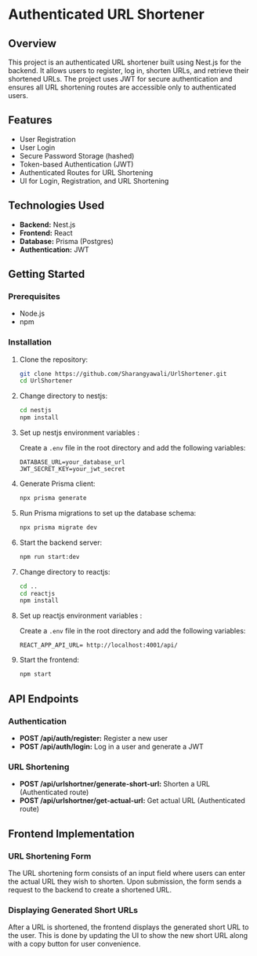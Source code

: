 
# Authenticated URL Shortener

## Overview

This project is an authenticated URL shortener built using Nest.js for the backend. It allows users to register, log in, shorten URLs, and retrieve their shortened URLs. The project uses JWT for secure authentication and ensures all URL shortening routes are accessible only to authenticated users.

## Features

- User Registration
- User Login
- Secure Password Storage (hashed)
- Token-based Authentication (JWT)
- Authenticated Routes for URL Shortening
- UI for Login, Registration, and URL Shortening

## Technologies Used

- **Backend:** Nest.js
- **Frontend:** React
- **Database:** Prisma (Postgres)
- **Authentication:** JWT

## Getting Started

### Prerequisites

- Node.js
- npm 

### Installation

1. Clone the repository:

    ```bash
    git clone https://github.com/Sharangyawali/UrlShortener.git
    cd UrlShortener
    ```
    
2. Change directory to nestjs:

    ```bash
    cd nestjs
    npm install
    ```

3. Set up nestjs environment variables :

    Create a `.env` file in the root directory and add the following variables:

    ```env
    DATABASE_URL=your_database_url
    JWT_SECRET_KEY=your_jwt_secret
    ```

4. Generate Prisma client:

    ```bash
    npx prisma generate
    ```

5. Run Prisma migrations to set up the database schema:

    ```bash
    npx prisma migrate dev
    ```

6. Start the backend server:

    ```bash
    npm run start:dev
    ```

7. Change directory to reactjs:

    ```bash
    cd ..
    cd reactjs
    npm install
    ```

8. Set up reactjs environment variables :

    Create a `.env` file in the root directory and add the following variables:

    ```env
    REACT_APP_API_URL= http://localhost:4001/api/
    ```

9. Start the frontend:
    ```bash
    npm start
    ```

## API Endpoints

### Authentication

- **POST /api/auth/register:** Register a new user
- **POST /api/auth/login:** Log in a user and generate a JWT

### URL Shortening

- **POST /api/urlshortner/generate-short-url:** Shorten a URL (Authenticated route)
- **POST /api/urlshortner/get-actual-url:** Get actual URL (Authenticated route)

## Frontend Implementation

### URL Shortening Form

The URL shortening form consists of an input field where users can enter the actual URL they wish to shorten. Upon submission, the form sends a request to the backend to create a shortened URL.

### Displaying Generated Short URLs

After a URL is shortened, the frontend displays the generated short URL to the user. This is  done by updating the UI to show the new short URL along with a copy button for user convenience.
